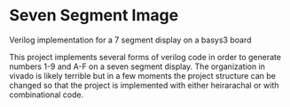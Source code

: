 # Seven Segment Image
Verilog implementation for a 7 segment display on a basys3 board

This project implements several forms of verilog code in order to generate numbers 1-9 and A-F on a seven segment display. 
The organization in vivado is likely terrible but in a few moments the project structure can be changed so that the project is implemented with either heirarachal or with combinational code. 
